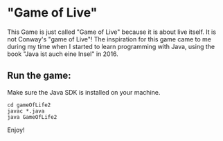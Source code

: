 # "Game of Live" 

This Game is just called "Game of Live" because it is about live itself. It is not Conway's "game of Live"!
The inspiration for this game came to me during my time when I started to learn programming with Java, using the book "Java ist auch eine Insel" in 2016.

## Run the game:
Make sure the Java SDK is installed on your machine.
```
cd gameOfLife2
javac *.java
java GameOfLife2
```

Enjoy!
